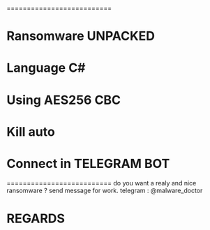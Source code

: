 ==========================
# Ransomware UNPACKED
# Language C#
# Using AES256 CBC
# Kill auto
# Connect in TELEGRAM BOT
==========================
do you want a realy and nice ransomware ?
send message for work.
telegram : @malware_doctor
# REGARDS
